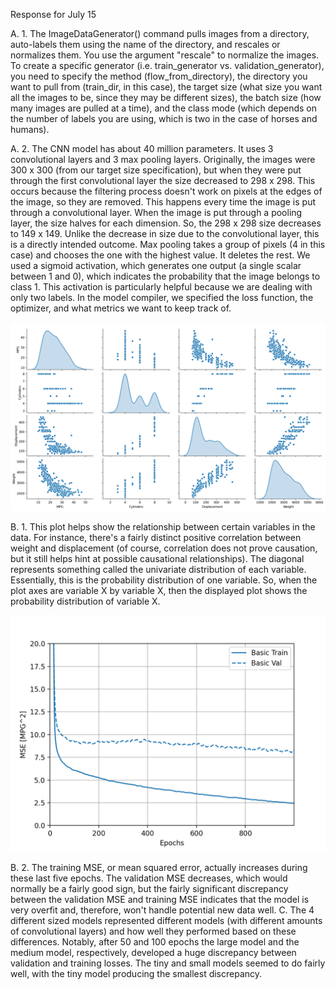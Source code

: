Response for July 15

A. 1. The ImageDataGenerator() command pulls images from a directory, auto-labels them using the name of the directory, and rescales or normalizes them. You use the argument "rescale" to normalize the images. To create a specific generator (i.e. train_generator vs. validation_generator), you need to specify the method (flow_from_directory), the directory you want to pull from (train_dir, in this case), the target size (what size you want all the images to be, since they may be different sizes), the batch size (how many images are pulled at a time), and the class mode (which depends on the number of labels you are using, which is two in the case of horses and humans).

A. 2. The CNN model has about 40 million parameters. It uses 3 convolutional layers and 3 max pooling layers. Originally, the images were 300 x 300 (from our target size specification), but when they were put through the first convolutional layer the size decreased to 298 x 298. This occurs because the filtering process doesn't work on pixels at the edges of the image, so they are removed. This happens every time the image is put through a convolutional layer. When the image is put through a pooling layer, the size halves for each dimension. So, the 298 x 298 size decreases to 149 x 149. Unlike the decrease in size due to the convolutional layer, this is a directly intended outcome. Max pooling takes a group of pixels (4 in this case) and chooses the one with the highest value. It deletes the rest. We used a sigmoid activation, which generates one output (a single scalar between 1 and 0), which indicates the probability that the image belongs to class 1. This activation is particularly helpful because we are dealing with only two labels. In the model compiler, we specified the loss function, the optimizer, and what metrics we want to keep track of.

![Figure 5](Figure_5.png)

B. 1. This plot helps show the relationship between certain variables in the data. For instance, there's a fairly distinct positive correlation between weight and displacement (of course, correlation does not prove causation, but it still helps hint at possible causational relationships). The diagonal represents something called the univariate distribution of each variable. Essentially, this is the probability distribution of one variable. So, when the plot axes are variable X by variable X, then the displayed plot shows the probability distribution of variable X.

![Figure 6](Figure_6.png)

B. 2. The training MSE, or mean squared error, actually increases during these last five epochs. The validation MSE decreases, which would normally be a fairly good sign, but the fairly significant discrepancy between the validation MSE and training MSE indicates that the model is very overfit and, therefore, won't handle potential new data well.
C. The 4 different sized models represented different models (with different amounts of convolutional layers) and how well they performed based on these differences. Notably, after 50 and 100 epochs the large model and the medium model, respectively, developed a huge discrepancy between validation and training losses. The tiny and small models seemed to do fairly well, with the tiny model producing the smallest discrepancy.
